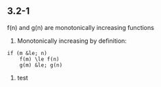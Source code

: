 
## 3.2-1
f(n) and g(n) are monotonically increasing functions
1. Monotonically increasing by definition:
```
if (m &le; n) 
	f(m) \le f(n)
	g(m) &le; g(n)
```
1. test
